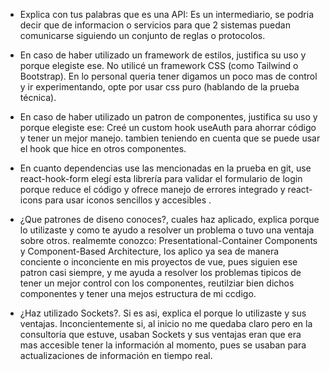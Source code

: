 - Explica con tus palabras que es una API: Es un intermediario, se podria decir que de informacion o servicios para que 2 sistemas puedan comunicarse siguiendo un conjunto de reglas o protocolos.

- En caso de haber utilizado un framework de estilos, justifica su uso y porque elegiste ese. 
No utilicé un framework CSS (como Tailwind o Bootstrap). En lo personal queria tener digamos un poco mas de control y ir experimentando, opte por usar css puro (hablando de la prueba técnica).

- En caso de haber utilizado un patron de componentes, justifica su uso y porque elegiste ese: Creé un custom hook useAuth para ahorrar código y tener un mejor manejo. tambien teniendo en cuenta que se puede usar el hook que hice en otros componentes.


- En cuanto dependencias use las mencionadas en la prueba en git, use react-hook-form elegí esta librería para validar el formulario de login porque reduce el código y ofrece manejo de errores integrado y react-icons para usar iconos sencillos y accesibles .  


- ¿Que patrones de diseno conoces?, cuales haz aplicado, explica porque lo utilizaste y como te ayudo a resolver un problema o tuvo una ventaja sobre otros.
realmemte conozco: Presentational-Container Components y Component-Based Architecture, los aplico ya sea de manera conciente o inconciente en mis proyectos de vue, pues siguien ese patron casi siempre, y me ayuda a resolver los problemas tipicos de tener un mejor control con los componentes, reutilziar bien dichos componentes y tener una mejos estructura de mi ccdigo.


- ¿Haz utilizado Sockets?. Si es asi, explica el porque lo utilizaste y sus ventajas.
Inconcientemente si, al inicio no me quedaba claro pero en la consultoria que estuve, usaban Sockets y sus ventajas eran que era mas accesible tener la información al momento, pues se usaban para actualizaciones de información en tiempo real.
